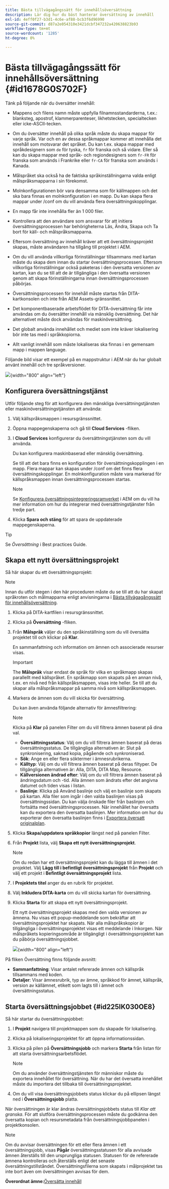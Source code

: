```yaml
---
title: Bästa tillvägagångssätt för innehållsöversättning
description: Lär dig hur du bäst hanterar översättning av innehåll
exl-id: 4eff0f27-b3d1-4c6e-af88-bcb3f6d96990
source-git-commit: d87a2e054310e3421dcbf347232a420638823b93
workflow-type: tm+mt
source-wordcount: '1285'
ht-degree: 0%

---
```


# Bästa tillvägagångssätt för innehållsöversättning {#id1678G0S702F}

Tänk på följande när du översätter innehåll:

- Mappens och filens namn måste uppfylla filnamnsstandarderna, t.ex.: blanksteg, apostrof, klammerparenteser, likhetstecken, specialtecken eller icke-ASCII-tecken.

- Om du översätter innehåll på olika språk måste du skapa mappar för varje språk. Var och en av dessa språkmappar kommer att innehålla det innehåll som motsvarar det språket. Du kan t.ex. skapa mappar med språkdesignern som `de` för tyska, `fr` för franska och så vidare. Eller så kan du skapa mappar med språk- och regiondesigners som `fr-FR` för franska som används i Frankrike eller `fr-CA` för franska som används i Kanada.
- Målspråket ska också ha de faktiska språkinställningarna valda enligt målspråksmapparna i sin förekomst.
- Molnkonfigurationen bör vara densamma som för källmappen och det ska bara finnas en molnkonfiguration i en mapp. Du kan skapa flera mappar under /conf om du vill använda flera översättningskopplingar.
- En mapp får inte innehålla fler än 1 000 filer.
- Kontrollera att den användare som ansvarar för att initiera översättningsprocessen har behörigheterna Läs, Ändra, Skapa och Ta bort för käll- och målspråksmapparna.
- Eftersom översättning av innehåll kräver att ett översättningsprojekt skapas, måste användaren ha tillgång till projektet i AEM.
- Om du vill använda villkorliga förinställningar tillsammans med kartan måste du skapa dem innan du startar översättningsprocessen. Eftersom villkorliga förinställningar också paketeras i den översatta versionen av kartan, kan du se till att de är tillgängliga i den översatta versionen genom att skapa förinställningarna innan översättningsprocessen påbörjas.
- Översättningsprocessen för innehåll måste startas från DITA-kartkonsolen och inte från AEM Assets-gränssnittet.
- Det komponentbaserade arbetsflödet för DITA-översättning får inte användas om du översätter innehåll via mänsklig översättning. Det här alternativet måste dock användas för maskinöversättning.
- Det globalt använda innehållet och mediet som inte kräver lokalisering bör inte tas med i språkkopiorna.
- Allt vanligt innehåll som måste lokaliseras ska finnas i en gemensam mapp i mappen language.

Följande bild visar ett exempel på en mappstruktur i AEM när du har globalt använt innehåll och tre språkversioner.

![](images/aem-directory_structure.png){width="800" align="left"}

## Konfigurera översättningstjänst

Utför följande steg för att konfigurera den mänskliga översättningstjänsten eller maskinöversättningstjänsten att använda:

1. Välj källspråksmappen i resursgränssnittet.

1. Öppna mappegenskaperna och gå till **Cloud Services** -fliken.

1. I **Cloud Services** konfigurerar du översättningstjänsten som du vill använda.

   Du kan konfigurera maskinbaserad eller mänsklig översättning.

   Se till att det bara finns en konfiguration för översättningskopplingen i en mapp. Flera mappar kan skapas under /conf om det finns flera översättningskopplingar. En molnkonfiguration måste vara markerad för källspråksmappen innan översättningsprocessen startas.

   >[!NOTE]
   >
   > Se [Konfigurera översättningsintegreringsramverket](https://experienceleague.adobe.com/docs/experience-manager-cloud-service/sites/administering/reusing-content/translation/integration-framework.html?lang=en) i AEM om du vill ha mer information om hur du integrerar med översättningstjänster från tredje part.

1. Klicka **Spara och stäng** för att spara de uppdaterade mappegenskaperna.


>[!TIP]
>
> Se *Översättning* i Best practices Guide.

## Skapa ett nytt översättningsprojekt

Så här skapar du ett översättningsprojekt:

>[!NOTE]
>
> Innan du utför stegen i den här proceduren måste du se till att du har skapat språkroten och målmapparna enligt anvisningarna i [Bästa tillvägagångssätt för innehållsöversättning](#id1678G0S702F).

1. Klicka på DITA-kartfilen i resursgränssnittet.

1. Klicka på **Översättning** -fliken.

1. Från **Målspråk** väljer du den språkinställning som du vill översätta projektet till och klickar på **Klar**.

   En sammanfattning och information om ämnen och associerade resurser visas.

   >[!IMPORTANT]
   >
   > The **Målspråk** visar endast de språk för vilka en språkmapp skapas parallellt med källspråket. En språkmapp som skapats på en annan nivå, t.ex. en nivå ned från källspråksmappen, visas inte heller. Se till att du skapar alla målspråksmappar på samma nivå som källspråksmappen.

1. Markera de ämnen som du vill skicka för översättning.

   Du kan även använda följande alternativ för ämnesfiltrering:

   >[!NOTE]
   >
   > Klicka på **Klar** på panelen Filter om du vill filtrera ämnen baserat på dina val.

   - **Översättningsstatus**: Välj om du vill filtrera ämnen baserat på deras översättningsstatus. De tillgängliga alternativen är: Slut på synkronisering, saknad kopia, pågående och synkroniserad.
   - **Sök**: Ange en eller flera söktermer i ämnesrubrikerna.
   - **Källtyp**: Välj om du vill filtrera ämnen baserat på deras filtyper. De tillgängliga alternativen är: Alla, DITA, DITA Map, Resource.
   - **Källversionen ändrad efter**: Välj om du vill filtrera ämnen baserat på ändringsdatum och -tid. Alla ämnen som ändrats efter det angivna datumet och tiden visas i listan.
   - **Baslinje**: Klicka på Använd baslinje och välj en baslinje som skapats på kartan. Alla filer som ingår i den valda baslinjen visas på översättningssidan. Du kan välja önskade filer från baslinjen och fortsätta med översättningsprocessen. När innehållet har översatts kan du exportera den översatta baslinjen. Mer information om hur du exporterar den översatta baslinjen finns i [Exportera översatt originalplan](generate-output-use-baseline-for-publishing.md#id196SE600GHS).
1. Klicka **Skapa/uppdatera språkkopior** längst ned på panelen Filter.

1. Från **Projekt** lista, välj **Skapa ett nytt översättningsprojekt**.

   >[!NOTE]
   >
   > Om du redan har ett översättningsprojekt kan du lägga till ämnen i det projektet. Välj **Lägg till i befintligt översättningsprojekt** från **Projekt** och välj ett projekt i **Befintligt översättningsprojekt** lista.

1. I **Projektets titel** anger du en rubrik för projektet.

1. Välj **Inkludera DITA-karta** om du vill skicka kartan för översättning.
1. Klicka **Starta** för att skapa ett nytt översättningsprojekt.

   Ett nytt översättningsprojekt skapas med den valda versionen av ämnena. Nu visas ett popup-meddelande som bekräftar att översättningsprojektet har skapats. När alla målspråkskopior är tillgängliga i översättningsprojektet visas ett meddelande i Inkorgen. När målspråkets kopieringsområde är tillgängligt i översättningsprojektet kan du påbörja översättningsjobbet.

   ![](images/status-translation-uuid.png){width="800" align="left"}


På fliken Översättning finns följande avsnitt:

- **Sammanfattning**: Visar antalet refererade ämnen och källspråk tillsammans med koden.
- **Detaljer**: Visar ämnesrubrik, typ av ämne, språkkod för ämnet, källspråk, version av källämnet, etikett som lagts till i ämnet och översättningsstatus.




## Starta översättningsjobbet {#id225IK030OE8}

Så här startar du översättningsjobbet:

1. I **Projekt** navigera till projektmappen som du skapade för lokalisering.

1. Klicka på lokaliseringsprojektet för att öppna informationssidan.

1. Klicka på pilen på **Översättningsjobb** och markera **Starta** från listan för att starta översättningsarbetsflödet.

   >[!NOTE]
   >
   > Om du använder översättningstjänsten för människor måste du exportera innehållet för översättning. När du har det översatta innehållet måste du importera det tillbaka till översättningsprojektet.

1. Om du vill visa översättningsjobbets status klickar du på ellipsen längst ned i **Översättningsjobb** platta.


När översättningen är klar ändras översättningsjobbets status till *Klar att granska*. För att slutföra översättningsprocessen måste du godkänna den översatta kopian och resursmetadata från översättningsjobbpanelen i projektkonsolen.

>[!NOTE]
>
> Om du avvisar översättningen för ett eller flera ämnen i ett översättningsjobb, visas **Pågår** översättningsstatusen för alla avvisade ämnen återställs till den ursprungliga statusen. Statusen för de refererade ämnena kontrolleras och återställs enligt det senaste översättningstillståndet. Översättningsfilerna som skapats i målprojektet tas inte bort även om översättningen avvisas för dem.

**Överordnat ämne:**[&#x200B;Översätta innehåll](translation.md)
